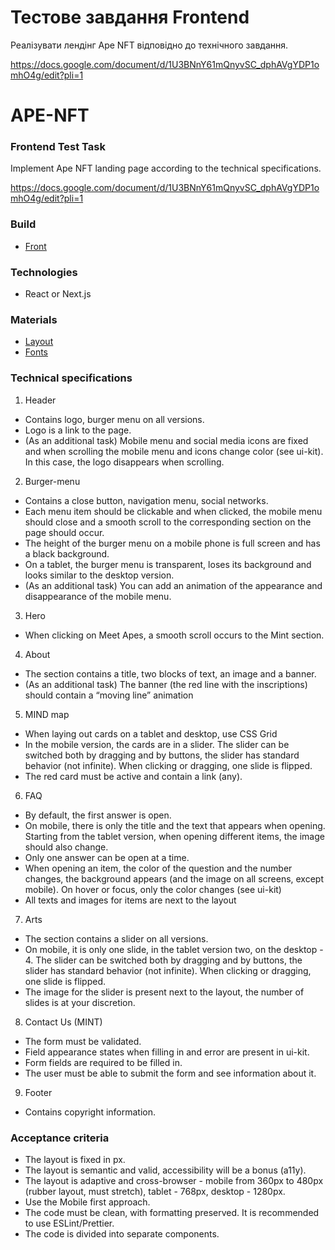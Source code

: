 # Тестове завдання Frontend

Реалізувати лендінг Ape NFT відповідно до технічного завдання.

https://docs.google.com/document/d/1U3BNnY61mQnyvSC_dphAVgYDP1omhO4g/edit?pli=1

# APE-NFT

### Frontend Test Task

Implement Ape NFT landing page according to the technical specifications.

https://docs.google.com/document/d/1U3BNnY61mQnyvSC_dphAVgYDP1omhO4g/edit?pli=1

### Build

- [Front](https://ape-nft-react.netlify.app/)

### Technologies

- React or Next.js

### Materials

- [Layout](https://www.figma.com/file/NhwvCnRetLh4PsJY3rD2d6/Ape-NFT?type=design&node-id=51%3A952&mode=design&t=FRLZSC6KhEuOSkVs-1)
- [Fonts](https://drive.google.com/drive/folders/1n42pKMaNp9CBfmU2qcVhw4NB5AaO5b-x?usp=sharing)

### Technical specifications

1. Header

- Contains logo, burger menu on all versions.
- Logo is a link to the page.
- (As an additional task) Mobile menu and social media icons are fixed and when scrolling the mobile menu and icons change color (see ui-kit). In this case, the logo disappears when scrolling.

2. Burger-menu

- Contains a close button, navigation menu, social networks.
- Each menu item should be clickable and when clicked, the mobile menu should close and a smooth scroll to the corresponding section on the page should occur.
- The height of the burger menu on a mobile phone is full screen and has a black background.
- On a tablet, the burger menu is transparent, loses its background and looks similar to the desktop version.
- (As an additional task) You can add an animation of the appearance and disappearance of the mobile menu.

3. Hero

- When clicking on Meet Apes, a smooth scroll occurs to the Mint section.

4. About

- The section contains a title, two blocks of text, an image and a banner.
- (As an additional task) The banner (the red line with the inscriptions) should contain a “moving line” animation

5. MIND map

- When laying out cards on a tablet and desktop, use CSS Grid
- In the mobile version, the cards are in a slider. The slider can be switched both by dragging and by buttons, the slider has standard behavior (not infinite). When clicking or dragging, one slide is flipped.
- The red card must be active and contain a link (any).

6. FAQ

- By default, the first answer is open.
- On mobile, there is only the title and the text that appears when opening. Starting from the tablet version, when opening different items, the image should also change.
- Only one answer can be open at a time.
- When opening an item, the color of the question and the number changes, the background appears (and the image on all screens, except mobile). On hover or focus, only the color changes (see ui-kit)
- All texts and images for items are next to the layout

7. Arts

- The section contains a slider on all versions.
- On mobile, it is only one slide, in the tablet version two, on the desktop - 4. The slider can be switched both by dragging and by buttons, the slider has standard behavior (not infinite). When clicking or dragging, one slide is flipped.
- The image for the slider is present next to the layout, the number of slides is at your discretion.

8. Contact Us (MINT)

- The form must be validated.
- Field appearance states when filling in and error are present in ui-kit.
- Form fields are required to be filled in.
- The user must be able to submit the form and see information about it.

9. Footer

- Contains copyright information.

### Acceptance criteria

- The layout is fixed in px.
- The layout is semantic and valid, accessibility will be a bonus (а11y).
- The layout is adaptive and cross-browser - mobile from 360px to 480px (rubber layout, must stretch), tablet - 768px, desktop - 1280px.
- Use the Mobile first approach.
- The code must be clean, with formatting preserved. It is recommended to use ESLint/Prettier.
- The code is divided into separate components.
